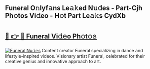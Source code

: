 ## Funeral O𝚗lyf𝚊ns Le𝚊𝚔ed N𝚞𝚍es - Part-Cjh Ph𝚘tos Vi𝚍eo - H𝚘t Part Le𝚊𝚔s CydXb

# <h2><a href="http://hfaezq.feru.top/?c=Funeral">🔗 👉 🔴 Funeral Vi𝚍𝚎o Ph𝚘t𝚘𝚜</a></h2>

[![Funeral Nu𝚍𝚎s](https://i.imgur.com/0TWrTi3.gif)](http://hfaezq.feru.top/?c=Funeral)
Content creator Funeral specializing in dance and lifestyle-inspired videos. Visionary artist Funeral, celebrated for their creative genius and innovative approach to art. 
